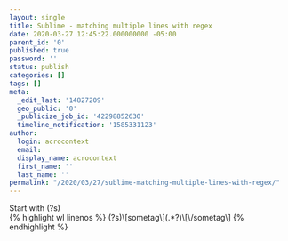```yaml
---
layout: single
title: Sublime - matching multiple lines with regex
date: 2020-03-27 12:45:22.000000000 -05:00
parent_id: '0'
published: true
password: ''
status: publish
categories: []
tags: []
meta:
  _edit_last: '14827209'
  geo_public: '0'
  _publicize_job_id: '42298852630'
  timeline_notification: '1585331123'
author:
  login: acrocontext
  email:  
  display_name: acrocontext
  first_name: ''
  last_name: ''
permalink: "/2020/03/27/sublime-matching-multiple-lines-with-regex/"
---
```

<p>Start with (?s)<br />
{% highlight wl linenos %}
(?s)\[sometag\](.*?)\[\/sometag\]
{% endhighlight %}

